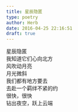 ```yaml
---  
title: 星辰隐匿  
type: poetry  
author: Herb  
date: 2016-04-25 22:16:51  
draft: true
---  
```

星辰隐匿  
我知道它们心向北方  
风吹动月亮  
月光微斜  
我们都有地方要去  
去赴一个羁绊不紧的约  
很快，很快  
钻出夜空，跃上云端